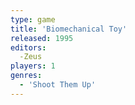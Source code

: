 ```yaml
---
type: game
title: 'Biomechanical Toy'
released: 1995
editors: 
  -Zeus
players: 1
genres:
  - 'Shoot Them Up'
---
```

